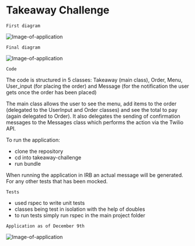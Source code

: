 Takeaway Challenge
==================

```
First diagram
```
![Image-of-application](https://github.com/AlinaGoaga/takeaway-challenge/blob/master/draft.jpg)

```
Final diagram
```
![Image-of-application](https://github.com/AlinaGoaga/takeaway-challenge/blob/master/final.jpg)

```
Code
```
The code is structured in 5 classes: Takeaway (main class), Order, Menu, User_input (for placing the order) and Message (for the notification the user gets once the order has been placed) 

The main class allows the user to see the menu, add items to the order (delegated to the UserInput and Order classes) and see the total to pay (again delegated to Order). It also delegates the sending of confirmation messages to the Messages class which performs the action via the Twilio API.

To run the application: 
- clone the repository
- cd into takeaway-challenge
- run bundle

When running the application in IRB an actual message will be generated. For any other tests that has been mocked.

```
Tests
```
- used rspec to write unit tests
- classes being test in isolation with the help of doubles
- to run tests simply run rspec in the main project folder 

```
Application as of December 9th
```
![Image-of-application](https://github.com/AlinaGoaga/takeaway-challenge/blob/master/takeaway%20dec%209.jpeg)
